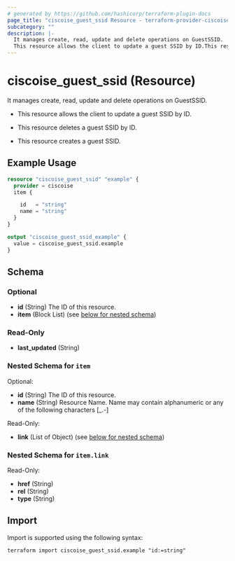 ```yaml
---
# generated by https://github.com/hashicorp/terraform-plugin-docs
page_title: "ciscoise_guest_ssid Resource - terraform-provider-ciscoise"
subcategory: ""
description: |-
  It manages create, read, update and delete operations on GuestSSID.
  This resource allows the client to update a guest SSID by ID.This resource deletes a guest SSID by ID.This resource creates a guest SSID.
---
```


# ciscoise_guest_ssid (Resource)

It manages create, read, update and delete operations on GuestSSID.

- This resource allows the client to update a guest SSID by ID.

- This resource deletes a guest SSID by ID.

- This resource creates a guest SSID.

## Example Usage

```terraform
resource "ciscoise_guest_ssid" "example" {
  provider = ciscoise
  item {

    id   = "string"
    name = "string"
  }
}

output "ciscoise_guest_ssid_example" {
  value = ciscoise_guest_ssid.example
}
```

<!-- schema generated by tfplugindocs -->
## Schema

### Optional

- **id** (String) The ID of this resource.
- **item** (Block List) (see [below for nested schema](#nestedblock--item))

### Read-Only

- **last_updated** (String)

<a id="nestedblock--item"></a>
### Nested Schema for `item`

Optional:

- **id** (String) The ID of this resource.
- **name** (String) Resource Name. Name may contain alphanumeric or any of the following characters [_.-]

Read-Only:

- **link** (List of Object) (see [below for nested schema](#nestedatt--item--link))

<a id="nestedatt--item--link"></a>
### Nested Schema for `item.link`

Read-Only:

- **href** (String)
- **rel** (String)
- **type** (String)

## Import

Import is supported using the following syntax:

```shell
terraform import ciscoise_guest_ssid.example "id:=string"
```
